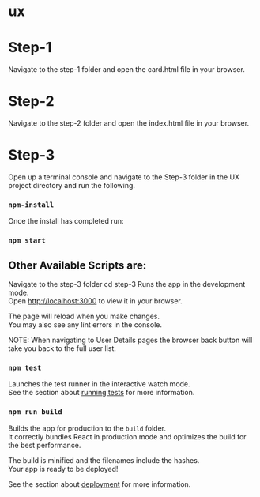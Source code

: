 # ux

# Step-1
Navigate to the step-1 folder and open the card.html file in your browser.

# Step-2
Navigate to the step-2 folder and open the index.html file in your browser.

# Step-3
Open up a terminal console and navigate to the Step-3 folder in the UX project directory and run the following. 
### `npm-install`

Once the install has completed run:
### `npm start`

## Other Available Scripts are:
Navigate to the step-3 folder cd step-3
Runs the app in the development mode.\
Open [http://localhost:3000](http://localhost:3000) to view it in your browser.

The page will reload when you make changes.\
You may also see any lint errors in the console.

NOTE: When navigating to User Details pages the browser back button will take you back to the full user list.

### `npm test`

Launches the test runner in the interactive watch mode.\
See the section about [running tests](https://facebook.github.io/create-react-app/docs/running-tests) for more information.

### `npm run build`

Builds the app for production to the `build` folder.\
It correctly bundles React in production mode and optimizes the build for the best performance.

The build is minified and the filenames include the hashes.\
Your app is ready to be deployed!

See the section about [deployment](https://facebook.github.io/create-react-app/docs/deployment) for more information.
